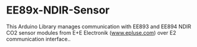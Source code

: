 # EE89x-NDIR-Sensor

This Arduino Library manages communication with EE893 and EE894 NDIR CO2 sensor
modules from E+E Electronik  (www.epluse.com) over E2 communication interface..
